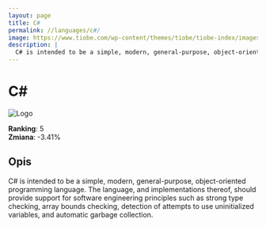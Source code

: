 ```yaml
---
layout: page
title: C#
permalink: //languages/c#/
image: https://www.tiobe.com/wp-content/themes/tiobe/tiobe-index/images/C_.png
description: |
  C# is intended to be a simple, modern, general-purpose, object-oriented programming language. The language, and implementations thereof, should provide support for software engineering principles such as strong type checking, array bounds checking, detection of attempts to use uninitialized variables, and automatic garbage collection.
---
```


# C#

![Logo](https://www.tiobe.com/wp-content/themes/tiobe/tiobe-index/images/C_.png)

**Ranking**: 5  
**Zmiana**: -3.41%    

## Opis

C# is intended to be a simple, modern, general-purpose, object-oriented programming language. The language, and implementations thereof, should provide support for software engineering principles such as strong type checking, array bounds checking, detection of attempts to use uninitialized variables, and automatic garbage collection.
